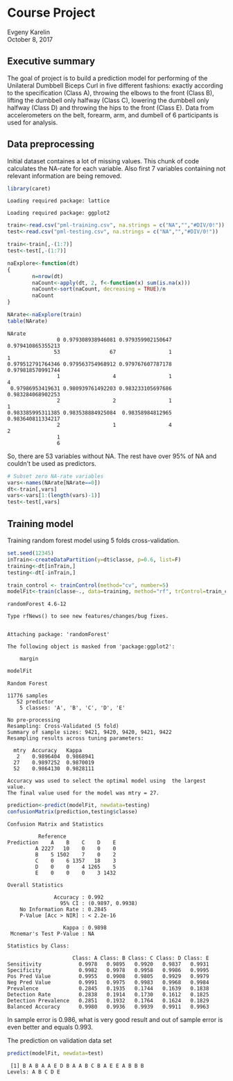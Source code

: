 # Course Project
Evgeny Karelin  
October 8, 2017  



## Executive summary

The goal of project is to build a prediction model for performing of the 
Unilateral Dumbbell Biceps Curl in five different fashions: exactly according to the specification (Class A), 
throwing the elbows to the front (Class B), lifting the dumbbell only halfway (Class C), 
lowering the dumbbell only halfway (Class D) and throwing the hips to the front (Class E). Data 
from accelerometers on the belt, forearm, arm, and dumbell of 6 participants is used for analysis.

## Data preprocessing

Initial dataset containes a lot of missing values. This chunk of code calculates the
NA-rate for each variable. Also first 7 variables containing not relevant information are being removed.

```r
library(caret)
```

```
Loading required package: lattice
```

```
Loading required package: ggplot2
```

```r
train<-read.csv("pml-training.csv", na.strings = c("NA","","#DIV/0!"))
test<-read.csv("pml-testing.csv", na.strings = c("NA","","#DIV/0!"))

train<-train[,-(1:7)]
test<-test[,-(1:7)]

naExplore<-function(dt)
{
        n=nrow(dt)
        naCount<-apply(dt, 2, f<-function(x) sum(is.na(x)))
        naCount<-sort(naCount, decreasing = TRUE)/n
        naCount
}

NArate<-naExplore(train)
table(NArate)
```

```
NArate
                0 0.979308938946081 0.979359902150647 0.979410865355213 
               53                67                 1                 1 
0.979512791764346 0.979563754968912 0.979767607787178 0.979818570991744 
                1                 4                 1                 4 
 0.97986953419631 0.980939761492203 0.983233105697686 0.983284068902253 
                2                 2                 1                 1 
0.983385995311385 0.983538884925084  0.98358984812965 0.983640811334217 
                2                 1                 4                 2 
                1 
                6 
```

So, there are 53 variables without NA. The rest have over 95% of NA and couldn't be used as predictors.


```r
# Subset zero NA-rate variables
vars<-names(NArate[NArate==0])
dt<-train[,vars]
vars<-vars[1:(length(vars)-1)]
test<-test[,vars]
```


## Training model

Training random forest model using 5 folds cross-validation.

```r
set.seed(12345)
inTrain<-createDataPartition(y=dt$classe, p=0.6, list=F)
training<-dt[inTrain,]
testing<-dt[-inTrain,]

train_control <- trainControl(method="cv", number=5)
modelFit<-train(classe~., data=training, method="rf", trControl=train_control)
```

```
randomForest 4.6-12
```

```
Type rfNews() to see new features/changes/bug fixes.
```

```

Attaching package: 'randomForest'
```

```
The following object is masked from 'package:ggplot2':

    margin
```

```r
modelFit
```

```
Random Forest 

11776 samples
   52 predictor
    5 classes: 'A', 'B', 'C', 'D', 'E' 

No pre-processing
Resampling: Cross-Validated (5 fold) 
Summary of sample sizes: 9421, 9420, 9420, 9421, 9422 
Resampling results across tuning parameters:

  mtry  Accuracy   Kappa    
   2    0.9896404  0.9868941
  27    0.9897252  0.9870019
  52    0.9864130  0.9828111

Accuracy was used to select the optimal model using  the largest value.
The final value used for the model was mtry = 27.
```

```r
prediction<-predict(modelFit, newdata=testing)
confusionMatrix(prediction,testing$classe)
```

```
Confusion Matrix and Statistics

          Reference
Prediction    A    B    C    D    E
         A 2227   10    0    0    0
         B    5 1502    7    0    2
         C    0    6 1357   18    3
         D    0    0    4 1265    5
         E    0    0    0    3 1432

Overall Statistics
                                          
               Accuracy : 0.992           
                 95% CI : (0.9897, 0.9938)
    No Information Rate : 0.2845          
    P-Value [Acc > NIR] : < 2.2e-16       
                                          
                  Kappa : 0.9898          
 Mcnemar's Test P-Value : NA              

Statistics by Class:

                     Class: A Class: B Class: C Class: D Class: E
Sensitivity            0.9978   0.9895   0.9920   0.9837   0.9931
Specificity            0.9982   0.9978   0.9958   0.9986   0.9995
Pos Pred Value         0.9955   0.9908   0.9805   0.9929   0.9979
Neg Pred Value         0.9991   0.9975   0.9983   0.9968   0.9984
Prevalence             0.2845   0.1935   0.1744   0.1639   0.1838
Detection Rate         0.2838   0.1914   0.1730   0.1612   0.1825
Detection Prevalence   0.2851   0.1932   0.1764   0.1624   0.1829
Balanced Accuracy      0.9980   0.9936   0.9939   0.9911   0.9963
```

In sample error is 0.986, what is very good result and out of sample error is even better and equals 0.993.

The prediction on validation data set

```r
predict(modelFit, newdata=test)
```

```
 [1] B A B A A E D B A A B C B A E E A B B B
Levels: A B C D E
```

